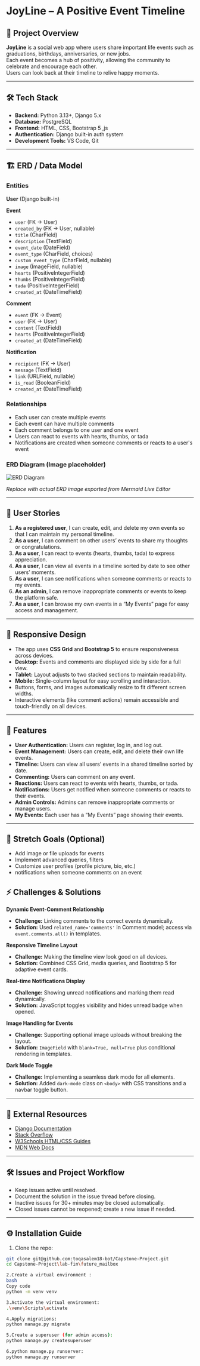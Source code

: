 # JoyLine – A Positive Event Timeline

## 📖 Project Overview
**JoyLine** is a social web app where users share important life events such as graduations, birthdays, anniversaries, or new jobs.  
Each event becomes a hub of positivity, allowing the community to celebrate and encourage each other.  
Users can look back at their timeline to relive happy moments.

---

## 🛠️ Tech Stack
- **Backend:** Python 3.13+, Django 5.x  
- **Database:** PostgreSQL  
- **Frontend:** HTML, CSS, Bootstrap 5 ,js
- **Authentication:** Django built-in auth system  
- **Development Tools:** VS Code, Git  

---

## 🏗️ ERD / Data Model

### Entities

**User** (Django built-in)  

**Event**
- `user` (FK → User)  
- `created_by` (FK → User, nullable)  
- `title` (CharField)  
- `description` (TextField)  
- `event_date` (DateField)  
- `event_type` (CharField, choices)  
- `custom_event_type` (CharField, nullable)  
- `image` (ImageField, nullable)  
- `hearts` (PositiveIntegerField)  
- `thumbs` (PositiveIntegerField)  
- `tada` (PositiveIntegerField)  
- `created_at` (DateTimeField)  

**Comment**
- `event` (FK → Event)  
- `user` (FK → User)  
- `content` (TextField)  
- `hearts` (PositiveIntegerField)  
- `created_at` (DateTimeField)  

**Notification**
- `recipient` (FK → User)  
- `message` (TextField)  
- `link` (URLField, nullable)  
- `is_read` (BooleanField)  
- `created_at` (DateTimeField)  

### Relationships
- Each user can create multiple events  
- Each event can have multiple comments  
- Each comment belongs to one user and one event  
- Users can react to events with hearts, thumbs, or tada  
- Notifications are created when someone comments or reacts to a user's event  


### ERD Diagram (Image placeholder)
![ERD Diagram](images/pic.png)

*Replace with actual ERD image exported from Mermaid Live Editor*

---


## 🧩 User Stories

1. **As a registered user**, I can create, edit, and delete my own events so that I can maintain my personal timeline.  
2. **As a user**, I can comment on other users’ events to share my thoughts or congratulations.  
3. **As a user**, I can react to events (hearts, thumbs, tada) to express appreciation.  
4. **As a user**, I can view all events in a timeline sorted by date to see other users’ moments.  
5. **As a user**, I can see notifications when someone comments or reacts to my events.  
6. **As an admin**, I can remove inappropriate comments or events to keep the platform safe.  
7. **As a user**, I can browse my own events in a “My Events” page for easy access and management.  

---

## 📱 Responsive Design

- The app uses **CSS Grid** and **Bootstrap 5** to ensure responsiveness across devices.  
- **Desktop:** Events and comments are displayed side by side for a full view.  
- **Tablet:** Layout adjusts to two stacked sections to maintain readability.  
- **Mobile:** Single-column layout for easy scrolling and interaction.  
- Buttons, forms, and images automatically resize to fit different screen widths.  
- Interactive elements (like comment actions) remain accessible and touch-friendly on all devices.

---

## 🌟 Features

- **User Authentication:** Users can register, log in, and log out.  
- **Event Management:** Users can create, edit, and delete their own life events.  
- **Timeline:** Users can view all users’ events in a shared timeline sorted by date.  
- **Commenting:** Users can comment on any event.  
- **Reactions:** Users can react to events with hearts, thumbs, or tada.  
- **Notifications:** Users get notified when someone comments or reacts to their events.  
- **Admin Controls:** Admins can remove inappropriate comments or manage users.  
- **My Events:** Each user has a “My Events” page showing their events.

---

## 🌟 Stretch Goals (Optional)

- Add image or file uploads for events  
- Implement advanced queries, filters
- Customize user profiles (profile picture, bio, etc.)  
- notifications when someone comments on an event  


## ⚡ Challenges & Solutions

**Dynamic Event-Comment Relationship**  
- **Challenge:** Linking comments to the correct events dynamically.  
- **Solution:** Used `related_name='comments'` in Comment model; access via `event.comments.all()` in templates.

**Responsive Timeline Layout**  
- **Challenge:** Making the timeline view look good on all devices.  
- **Solution:** Combined CSS Grid, media queries, and Bootstrap 5 for adaptive event cards.

**Real-time Notifications Display**  
- **Challenge:** Showing unread notifications and marking them read dynamically.  
- **Solution:** JavaScript toggles visibility and hides unread badge when opened.

**Image Handling for Events**  
- **Challenge:** Supporting optional image uploads without breaking the layout.  
- **Solution:** `ImageField` with `blank=True, null=True` plus conditional rendering in templates.

**Dark Mode Toggle**  
- **Challenge:** Implementing a seamless dark mode for all elements.  
- **Solution:** Added `dark-mode` class on `<body>` with CSS transitions and a navbar toggle button.

---

## 🔗 External Resources
- [Django Documentation](https://docs.djangoproject.com/)  
- [Stack Overflow](https://stackoverflow.com/)  
- [W3Schools HTML/CSS Guides](https://www.w3schools.com/)  
- [MDN Web Docs](https://developer.mozilla.org/)  

---

## 🛠️ Issues and Project Workflow
- Keep issues active until resolved.  
- Document the solution in the issue thread before closing.  
- Inactive issues for 30+ minutes may be closed automatically.  
- Closed issues cannot be reopened; create a new issue if needed.

---

## ⚙️ Installation Guide
1. Clone the repo:  
```bash
git clone git@github.com:toqasalem18-bot/Capstone-Project.git
cd Capstone-Project\lab-fin\future_mailbox

2.Create a virtual environment :
bash
Copy code
python -m venv venv

3.Activate the virtual environment:
.\venv\Scripts\activate

4.Apply migrations:
python manage.py migrate

5.Create a superuser (for admin access):
python manage.py createsuperuser

6.python manage.py runserver:
python manage.py runserver


